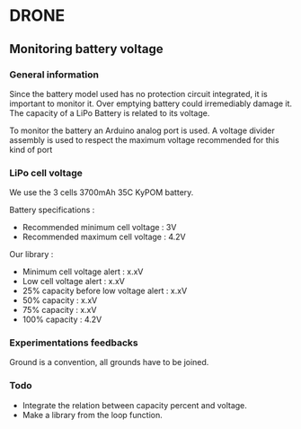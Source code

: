 # DRONE

## Monitoring battery voltage

### General information

Since the battery model used has no protection circuit integrated, it is important to monitor it. Over emptying battery could irremediably damage it. The capacity of a LiPo Battery is related to its voltage.

To monitor the battery an Arduino analog port is used. A voltage divider assembly is used to respect the maximum voltage recommended for this kind of port

### LiPo cell voltage

We use the 3 cells 3700mAh 35C KyPOM battery.

Battery specifications :
* Recommended minimum cell voltage : 3V
* Recommended maximum cell voltage : 4.2V

Our library :
* Minimum cell voltage alert : x.xV
* Low cell voltage alert : x.xV
* 25% capacity before low voltage alert : x.xV
* 50% capacity : x.xV
* 75% capacity : x.xV
* 100% capacity : 4.2V

### Experimentations feedbacks

Ground is a convention, all grounds have to be joined.

### Todo

* Integrate the relation between capacity percent and voltage.
* Make a library from the loop function.